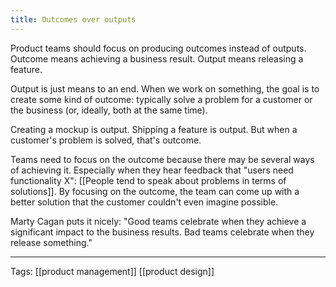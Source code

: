 ```yaml
---
title: Outcomes over outputs
---
```


Product teams should focus on producing outcomes instead of outputs.
Outcome means achieving a business result.
Output means releasing a feature.

Output is just means to an end. When we work on something, the goal is to create some kind of outcome: typically solve a problem for a customer or the business (or, ideally, both at the same time).

Creating a mockup is output. Shipping a feature is output. But when a customer's problem is solved, that's outcome.

Teams need to focus on the outcome because there may be several ways of achieving it. Especially when they hear feedback that "users need functionality X": [[People tend to speak about problems in terms of solutions]]. By focusing on the outcome, the team can come up with a better solution that the customer couldn't even imagine possible.

Marty Cagan puts it nicely:
"Good teams celebrate when they achieve a significant impact to the business results. Bad teams celebrate when they release something."

---

Tags: [[product management]] [[product design]]